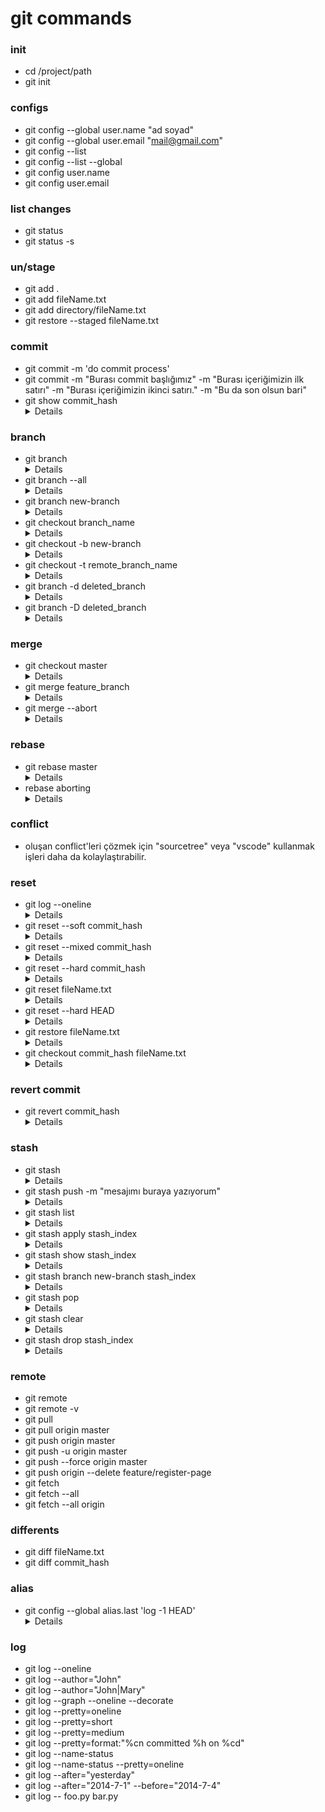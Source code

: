 # git commands

### init

- cd /project/path
- git init

### configs

- git config --global user.name "ad soyad"
- git config --global user.email "mail@gmail.com"
- git config --list
- git config --list --global
- git config user.name
- git config user.email

### list changes

- git status
- git status -s

### un/stage

- git add .
- git add fileName.txt
- git add directory/fileName.txt
- git restore --staged fileName.txt

### commit

- git commit -m 'do commit process'
- git commit -m "Burası commit başlığımız" -m "Burası içeriğimizin ilk satırı" -m "Burası içeriğimizin ikinci satırı." -m "Bu da son olsun bari"
- git show commit_hash
    <details>
    belirttiğimiz commit_hash'e sahip olan commit'in ayrıntılarını gösterir.
    </details>

### branch

- git branch
    <details>
    branch'ları listeler
    </details>
- git branch --all
    <details>
    remote'daki branchler ile beraber listeler
    </details>
- git branch new-branch
    <details>
    yeni branch oluşturur.
    </details>
- git checkout branch_name
    <details>
    belirtilen branch'e geçiş yapar.
    </details>
- git checkout -b new-branch
    <details>
    branch oluşturur ve geçiş yapar.
    </details>
- git checkout -t remote_branch_name
    <details>
    büyük D, silmeye zorlar (force). merge yapmadan silmek istiyorsanız force işlemi uygulamalısınız. yani yazdığınız kodları merge edip etmemenizi umursamaz. yazdıklarınız kaybolur.
    </details>
- git branch -d deleted_branch
    <details>
    branch'i siler.
    </details>
- git branch -D deleted_branch
    <details>
    büyük D, silmeye zorlar (force). merge yapmadan silmek istiyorsanız force işlemi uygulamalısınız. yani yazdığınız kodları merge edip etmemenizi umursamaz. yazdıklarınız kaybolur.
    </details>

### merge

- git checkout master
    <details>
    önce master branch'ine geçiş yapıyoruz. 
    </details>
- git merge feature_branch
    <details>
    şimdi ise feature_branch'ini bulunduğumuz branch'a (master) merge ediyoruz. feature_branch'da yapılan tüm değişiklikler master branch'ine gelmiş oldu.
    </details>
- git merge --abort
    <details>
    conflict oluştuğu zaman merge işlemini iptal etmek istersek kullanabiliriz. 
    </details>

### rebase

- git rebase master
    <details>
    develop branch'ine geçip master branch'ini rebase uygulamak için kullanılır. 
    </details>
- rebase aborting
    <details>
    öncelikle "git reflog" ile rebase işleminin başlatıldığı kaydı buluyoruz. daha sonra bir önceki kaydın id'sini kopyalıyoruz. "git reset id" işlemini uygulayarak rebase işlemini iptal edilir.
    </details>

### conflict

- oluşan conflict'leri çözmek için "sourcetree" veya "vscode" kullanmak işleri daha da kolaylaştırabilir.

### reset

- git log --oneline
    <details>
    commit hash'ini almak için 
    </details>
- git reset --soft commit_hash
    <details>
    --soft parametresi yaptığınız değişiklikleri korur ve staged halde tutar. commit mesajını yanlış yazdıysanız bu işlemi uyguladıktan sonra commit mesajınızı yeniden yazıp commit edebilirsiniz. 
    </details>
- git reset --mixed commit_hash
    <details>
    --mixed parametresi ile yaptığımız commit'i geri alırız ve yaptığımız değişiklikler staged edilmemiş olarak gelir. yani "git add file_name.txt" komutuyla staged edip commit etmemiz gerekir.
    </details>
- git reset --hard commit_hash
    <details>
    --hard parametresiyle çalıştırırsanız yaptığınız tüm değişiklikleri silerek belirtilen commit'e gidersiniz. zamanda yolculuk yaptırır. kullanması tehlikelidir çünkü yaptığınız önemli bir şey varsa boşa gider. kullanırken DİKKATLİ OLUNUZ. 
    </details>
- git reset fileName.txt
    <details>
    stage edilen dosyayı unstaged eder. yani "git add fileName.txt" işleminin tam tersini yapar.
    </details>
- git reset --hard HEAD
    <details>
    yaptığımız tüm değişiklikleri geri alır. örneğin iki tane dosya üzerinde değişiklik yaptık ve bu değişiklikleri geri almak istiyoruz. o zaman bu komutu kullanabiliriz.
    </details>
- git restore fileName.txt
    <details>
    tüm değişiklikleri geri almak yerine sadece bir dosyadaki değişiklikleri geri almak isteyebiliriz. bunun için "restore" sözcüğünü kullanabilir. "git restore ." kullanarak yine tüm dosyalardaki değişiklikleri geri alabiliriz.
    </details>
- git checkout commit_hash fileName.txt
    <details>
    belirttiğimiz commit'teki dosyayı alıp şimdiki haliyle değiştirebiliriz.
    </details>

### revert commit

- git revert commit_hash
    <details>
    belirtilen commit'teki değişiklikleri geri alır ve bu işlemin yağıldığına dair yeni bir commit oluşturulur.
    </details>

### stash

- git stash
    <details>
    değişiklik yapılan ancak commit edilmeyen dosyalarımız kaydedilir. başka bir branch'e geçiş yaparken kullanmamız gerekir çünkü git bu değişikliklerin ya commit edilmesini ya da stash ile daha sonra kullanılmak üzere kaydedilmesini ister. biz commit etmeyeceğiz ve başka branch'e geçip daha sonra geri geleceğiz. bu yüzden stash kullanmak durumunda kalırız.
    </details>
- git stash push -m "mesajımı buraya yazıyorum"
    <details>
    mesaj yazarak stash işlemini uygulayabiliyoruz.
    </details>
- git stash list
    <details>
    stash uygulanan çalışmalarımızı listeler.
    </details>
- git stash apply stash_index
    <details>
    stash list ile stash index'ini alıp bu komutu çalıştırırsak kaydettiğimiz çalışmalarımız yeniden aktif hale gelecek.
    </details>
- git stash show stash_index
    <details>
    stash içerisindeki dosyaların durumunu görebiliriz.
    </details>
- git stash branch new-branch stash_index
    <details>
    branch oluşturup belirttiğimiz stash'i kullanmak için kullanılır.
    </details>
- git stash pop
    <details>
    stash işlemi uygulanan çalışmalarımızı geri alır ve stash'den siler. 
    </details>
- git stash clear
    <details>
    tüm stash'leri temizler.  
    </details>
- git stash drop stash_index
    <details>
    stash uygulanan çalışmamızı siler. 
    </details>

### remote

- git remote
- git remote -v
- git pull
- git pull origin master
- git push origin master
- git push -u origin master
- git push --force origin master
- git push origin --delete feature/register-page
- git fetch
- git fetch --all
- git fetch --all origin

### differents

- git diff fileName.txt
- git diff commit_hash

### alias

- git config --global alias.last 'log -1 HEAD'
    <details>
    "git last" komutu bundan sonra "git log -1 HEAD" görevini yerine getirecek. "git last" bize son commitin ayrıntılarını verecektir. 
    </details>

### log

- git log --oneline
- git log --author="John"
- git log --author="John\|Mary"
- git log --graph --oneline --decorate
- git log --pretty=oneline
- git log --pretty=short
- git log --pretty=medium
- git log --pretty=format:"%cn committed %h on %cd"
- git log --name-status
- git log --name-status --pretty=oneline
- git log --after="yesterday"
- git log --after="2014-7-1" --before="2014-7-4"
- git log -- foo.py bar.py
